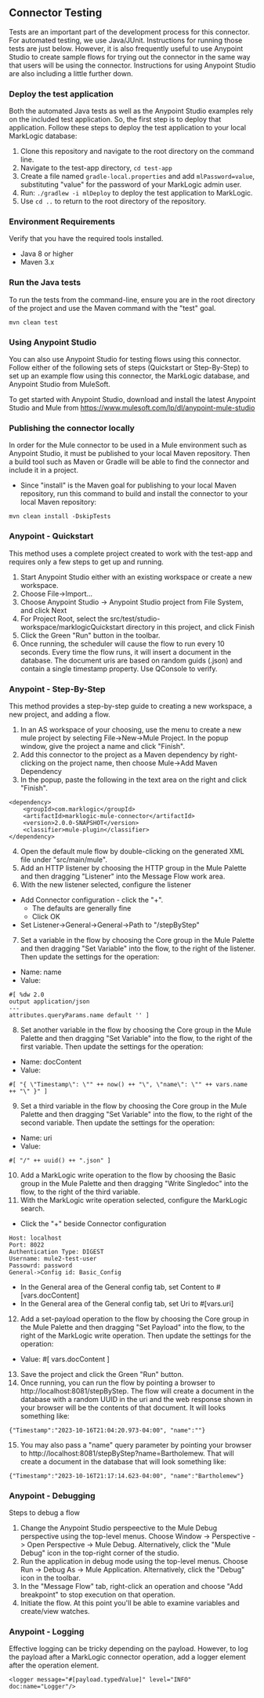 ## Connector Testing
Tests are an important part of the development process for this connector. For automated testing,
we use Java/JUnit. Instructions for running those tests are just below. However, it is
also frequently useful to use Anypoint Studio to create sample flows for trying out the
connector in the same way that users will be using the connector. Instructions for using
Anypoint Studio are also including a little further down.

### Deploy the test application
Both the automated Java tests as well as the Anypoint Studio examples rely on the included test application.
So, the first step is to deploy that application. Follow these steps to deploy the test application to your local MarkLogic database:
1. Clone this repository and navigate to the root directory on the command line.
2. Navigate to the test-app directory, `cd test-app`
3. Create a file named `gradle-local.properties` and add `mlPassword=value`, substituting "value" for the password of your MarkLogic admin user.
4. Run: `./gradlew -i mlDeploy` to deploy the test application to MarkLogic.
5. Use `cd ..` to return to the root directory of the repository.

### Environment Requirements
Verify that you have the required tools installed.
* Java 8 or higher
* Maven 3.x

### Run the Java tests
To run the tests from the command-line, ensure you are in the root directory of the project
and use the Maven command with the "test" goal.
```
mvn clean test
```

### Using Anypoint Studio
You can also use Anypoint Studio for testing flows using this connector. Follow either
of the following sets of steps (Quickstart or Step-By-Step) to set up an example flow
using this connector, the MarkLogic database, and Anypoint Studio from MuleSoft.

To get started with Anypoint Studio, download and install the latest Anypoint Studio and
Mule from https://www.mulesoft.com/lp/dl/anypoint-mule-studio


### Publishing the connector locally
In order for the Mule connector to be used in a Mule environment such as Anypoint Studio,
it must be published to your local Maven repository. Then a build tool such as Maven or
Gradle will be able to find the connector and include it in a project. 

* Since "install" is the Maven goal for publishing to your local Maven repository, run
this command to build and install the connector to your local Maven repository:
```
mvn clean install -DskipTests
```

### Anypoint - Quickstart
This method uses a complete project created to work with the test-app and requires only
a few steps to get up and running.
1. Start Anypoint Studio either with an existing workspace or create a new workspace.
2. Choose File->Import...
3. Choose Anypoint Studio -> Anypoint Studio project from File System, and click Next
4. For Project Root, select the src/test/studio-workspace/marklogicQuickstart directory in this project, and click Finish
5. Click the Green "Run" button in the toolbar.
6. Once running, the scheduler will cause the flow to run every 10 seconds. Every time
the flow runs, it will insert a document in the database. The document uris are based on
random guids (<guid>.json) and contain a single timestamp property. Use QConsole to verify.

### Anypoint - Step-By-Step
This method provides a step-by-step guide to creating a new workspace, a new project, and adding a flow.
1. In an AS workspace of your choosing, use the menu to create a new mule project by
selecting File->New->Mule Project. In the popup window, give the project a name and click "Finish".
2. Add this connector to the project as a Maven dependency by right-clicking on the
project name, then choose Mule->Add Maven Dependency
3. In the popup, paste the following in the text area on the right and click "Finish".
```			
<dependency>
    <groupId>com.marklogic</groupId>
    <artifactId>marklogic-mule-connector</artifactId>
    <version>2.0.0-SNAPSHOT</version>
    <classifier>mule-plugin</classifier>
</dependency>
```
4. Open the default mule flow by double-clicking on the generated XML file under "src/main/mule".
5. Add an HTTP listener by choosing the HTTP group in the Mule Palette and then dragging "Listener" into the Message Flow work area.
6. With the new listener selected, configure the listener
* Add Connector configuration - click the "+".
  * The defaults are generally fine
  * Click OK
* Set Listener->General->General->Path to "/stepByStep"
7. Set a variable in the flow by choosing the Core group in the Mule Palette and then
dragging "Set Variable" into the flow, to the right of the listener. Then update the
settings for the operation:
* Name: name
* Value:
```
#[ %dw 2.0
output application/json
---
attributes.queryParams.name default '' ]
```
8. Set another variable in the flow by choosing the Core group in the Mule Palette and
then dragging "Set Variable" into the flow, to the right of the first variable.
Then update the settings for the operation:
* Name: docContent
* Value:
```
#[ "{ \"Timestamp\": \"" ++ now() ++ "\", \"name\": \"" ++ vars.name ++ "\" }" ]
```
9. Set a third variable in the flow by choosing the Core group in the Mule Palette and
then dragging "Set Variable" into the flow, to the right of the second variable. Then
update the settings for the operation:
* Name: uri
* Value:
```
#[ "/" ++ uuid() ++ ".json" ]
```
10. Add a MarkLogic write operation to the flow by choosing the Basic group in the Mule
Palette and then dragging "Write Singledoc" into the flow, to the right of the third variable.
11. With the MarkLogic write operation selected, configure the MarkLogic search.
* Click the "+" beside Connector configuration
```
Host: localhost
Port: 8022
Authentication Type: DIGEST
Username: mule2-test-user
Passowrd: password
General->Config id: Basic_Config
```
* In the General area of the General config tab, set Content to #[vars.docContent]
* In the General area of the General config tab, set Uri to #[vars.uri]
12. Add a set-payload operation to the flow by choosing the Core group in the Mule Palette and then dragging "Set Payload" into the flow, to the right of the MarkLogic write operation. Then update the settings for the operation:
* Value: #[ vars.docContent ]
13. Save the project and click the Green "Run" button.
14. Once running, you can run the flow by pointing a browser to http://localhost:8081/stepByStep. The flow will create a document in the database with a random UUID in the uri and the web response shown in your browser will be the contents of that document. It will looks something like:
```
{"Timestamp":"2023-10-16T21:04:20.973-04:00", "name":""}
```
15. You may also pass a "name" query parameter by pointing your browser to http://localhost:8081/stepByStep?name=Bartholemew. That will create a document in the database that will look something like:
```
{"Timestamp":"2023-10-16T21:17:14.623-04:00", "name":"Bartholemew"}
```

### Anypoint - Debugging
Steps to debug a flow
1. Change the Anypoint Studio perspeective to the Mule Debug perspective using the top-level menus. Choose Window -> Perspective -> Open Perspective -> Mule Debug. Alternatively, click the "Mule Debug" icon in the top-right corner of the studio.
2. Run the application in debug mode using the top-level menus. Choose Run -> Debug As -> Mule Application. Alternatively, click the "Debug" icon in the toolbar.
3. In the "Message Flow" tab, right-click an operation and choose "Add breakpoint" to stop execution on that operation.
4. Initiate the flow.
At this point you'll be able to examine variables and create/view watches.

### Anypoint - Logging
Effective logging can be tricky depending on the payload. However, to log the payload
after a MarkLogic connector operation, add a logger element after the operation element.
```
<logger message="#[payload.typedValue]" level="INFO" doc:name="Logger"/>
```
